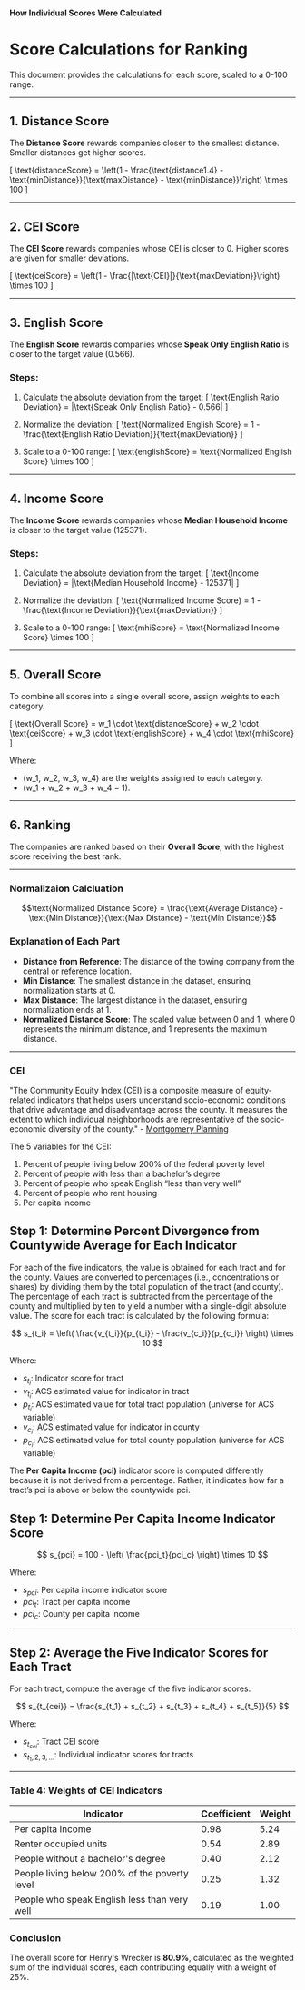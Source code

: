 
#### How Individual Scores Were Calculated
# **Score Calculations for Ranking**

This document provides the calculations for each score, scaled to a 0-100 range.

---

## **1. Distance Score**
The **Distance Score** rewards companies closer to the smallest distance. Smaller distances get higher scores.

\[
\text{distanceScore} = \left(1 - \frac{\text{distance1.4} - \text{minDistance}}{\text{maxDistance} - \text{minDistance}}\right) \times 100
\]

---

## **2. CEI Score**
The **CEI Score** rewards companies whose CEI is closer to 0. Higher scores are given for smaller deviations.

\[
\text{ceiScore} = \left(1 - \frac{|\text{CEI}|}{\text{maxDeviation}}\right) \times 100
\]

---

## **3. English Score**
The **English Score** rewards companies whose **Speak Only English Ratio** is closer to the target value \(0.566\). 

### Steps:
1. Calculate the absolute deviation from the target:
   \[
   \text{English Ratio Deviation} = |\text{Speak Only English Ratio} - 0.566|
   \]

2. Normalize the deviation:
   \[
   \text{Normalized English Score} = 1 - \frac{\text{English Ratio Deviation}}{\text{maxDeviation}}
   \]

3. Scale to a 0-100 range:
   \[
   \text{englishScore} = \text{Normalized English Score} \times 100
   \]

---

## **4. Income Score**
The **Income Score** rewards companies whose **Median Household Income** is closer to the target value \(125371\).

### Steps:
1. Calculate the absolute deviation from the target:
   \[
   \text{Income Deviation} = |\text{Median Household Income} - 125371|
   \]

2. Normalize the deviation:
   \[
   \text{Normalized Income Score} = 1 - \frac{\text{Income Deviation}}{\text{maxDeviation}}
   \]

3. Scale to a 0-100 range:
   \[
   \text{mhiScore} = \text{Normalized Income Score} \times 100
   \]

---

## **5. Overall Score**
To combine all scores into a single overall score, assign weights to each category.

\[
\text{Overall Score} = w_1 \cdot \text{distanceScore} + w_2 \cdot \text{ceiScore} + w_3 \cdot \text{englishScore} + w_4 \cdot \text{mhiScore}
\]

Where:
- \(w_1, w_2, w_3, w_4\) are the weights assigned to each category.
- \(w_1 + w_2 + w_3 + w_4 = 1\).

---

## **6. Ranking**
The companies are ranked based on their **Overall Score**, with the highest score receiving the best rank.

---

### Normalizaion Calcluation 

$$\text{Normalized Distance Score} = \frac{\text{Average Distance} - \text{Min Distance}}{\text{Max Distance} - \text{Min Distance}}$$

### Explanation of Each Part
- **Distance from Reference**: The distance of the towing company from the central or reference location.
- **Min Distance**: The smallest distance in the dataset, ensuring normalization starts at 0.
- **Max Distance**: The largest distance in the dataset, ensuring normalization ends at 1.
- **Normalized Distance Score**: The scaled value between 0 and 1, where 0 represents the minimum distance, and 1 represents the maximum distance.

----


### CEI
"The Community Equity Index (CEI) is a composite measure of equity-related indicators that helps users understand socio-economic conditions that drive advantage and disadvantage across the county. It measures the extent to which individual neighborhoods are representative of the socio-economic diversity of the county." - [Montgomery Planning](https://montgomeryplanning.org/planning/equity-agenda-for-planning/community-equity-index-analysis/)

The 5 variables for the CEI:
1. Percent of people living below 200% of the federal poverty level
2. Percent of people with less than a bachelor’s degree
3. Percent of people who speak English “less than very well”
4. Percent of people who rent housing
5. Per capita income

## Step 1: Determine Percent Divergence from Countywide Average for Each Indicator

For each of the five indicators, the value is obtained for each tract and for the county. Values are converted to percentages (i.e., concentrations or shares) by dividing them by the total population of the tract (and county). The percentage of each tract is subtracted from the percentage of the county and multiplied by ten to yield a number with a single-digit absolute value. The score for each tract is calculated by the following formula:

$$
s_{t_i} = \left( \frac{v_{t_i}}{p_{t_i}} - \frac{v_{c_i}}{p_{c_i}} \right) \times 10
$$

Where:

- $s_{t_i}$: Indicator score for tract  
- $v_{t_i}$: ACS estimated value for indicator in tract  
- $p_{t_i}$: ACS estimated value for total tract population (universe for ACS variable)  
- $v_{c_i}$: ACS estimated value for indicator in county  
- $p_{c_i}$: ACS estimated value for total county population (universe for ACS variable)

The **Per Capita Income (pci)** indicator score is computed differently because it is not derived from a percentage. Rather, it indicates how far a tract’s pci is above or below the countywide pci.

## Step 1: Determine Per Capita Income Indicator Score

$$
s_{pci} = 100 - \left( \frac{pci_t}{pci_c} \right) \times 10
$$

Where:

- $s_{pci}$: Per capita income indicator score  
- $pci_t$: Tract per capita income  
- $pci_c$: County per capita income  

---

## Step 2: Average the Five Indicator Scores for Each Tract

For each tract, compute the average of the five indicator scores.

$$
s_{t_{cei}} = \frac{s_{t_1} + s_{t_2} + s_{t_3} + s_{t_4} + s_{t_5}}{5}
$$

Where:

- $s_{t_{cei}}$: Tract CEI score  
- $s_{t_1,2,3,\dots}$: Individual indicator scores for tracts  
****
### Table 4: Weights of CEI Indicators

| Indicator                                       | Coefficient | Weight |
|------------------------------------------------|-------------|--------|
| Per capita income                              | 0.98        | 5.24   |
| Renter occupied units                          | 0.54        | 2.89   |
| People without a bachelor's degree             | 0.40        | 2.12   |
| People living below 200% of the poverty level  | 0.25        | 1.32   |
| People who speak English less than very well   | 0.19        | 1.00   |




### Conclusion
The overall score for Henry's Wrecker is **80.9%**, calculated as the weighted sum of the individual scores, each contributing equally with a weight of 25%.

